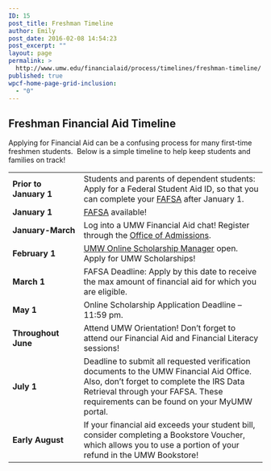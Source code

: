 ```yaml
---
ID: 15
post_title: Freshman Timeline
author: Emily
post_date: 2016-02-08 14:54:23
post_excerpt: ""
layout: page
permalink: >
  http://www.umw.edu/financialaid/process/timelines/freshman-timeline/
published: true
wpcf-home-page-grid-inclusion:
  - "0"
---
```

<h2>Freshman Financial Aid Timeline</h2>
Applying for Financial Aid can be a confusing process for many first-time freshmen students.  Below is a simple timeline to help keep students and families on track!
<table>
<tbody>
<tr>
<td width="135"><strong>Prior to January 1</strong></td>
<td width="420">Students and parents of dependent students: Apply for a Federal Student Aid ID, so that you can complete your <a href="https://fsaid.ed.gov">FAFSA</a> after January 1.</td>
</tr>
<tr>
<td width="135"><strong>January 1</strong></td>
<td width="420"><a href="https://fafsa.ed.gov/">FAFSA</a> available!</td>
</tr>
<tr>
<td width="135"><strong>January-March</strong></td>
<td width="420">Log into a UMW Financial Aid chat! Register through the <a href="http://www.umw.edu/admissions/">Office of Admissions</a>.</td>
</tr>
<tr>
<td width="135"><strong>February 1</strong></td>
<td width="420"><a href="https://umw.scholarships.ngwebsolutions.com">UMW Online Scholarship Manager</a> open. Apply for UMW Scholarships!</td>
</tr>
<tr>
<td width="135"><strong>March 1</strong></td>
<td width="420">FAFSA Deadline: Apply by this date to receive the max amount of financial aid for which you are eligible.</td>
</tr>
<tr>
<td width="135"><strong>May 1</strong></td>
<td width="420">Online Scholarship Application Deadline – 11:59 pm.</td>
</tr>
<tr>
<td width="135"><strong>Throughout June</strong></td>
<td width="420">Attend UMW Orientation! Don’t forget to attend our Financial Aid and Financial Literacy sessions!</td>
</tr>
<tr>
<td width="135"><strong>July 1</strong></td>
<td width="420">Deadline to submit all requested verification documents to the UMW Financial Aid Office. Also, don’t forget to complete the IRS Data Retrieval through your FAFSA. These requirements can be found on your MyUMW portal.</td>
</tr>
<tr>
<td width="135"><strong>Early August</strong></td>
<td width="420">If your financial aid exceeds your student bill, consider completing a Bookstore Voucher, which allows you to use a portion of your refund in the UMW Bookstore!</td>
</tr>
</tbody>
</table>